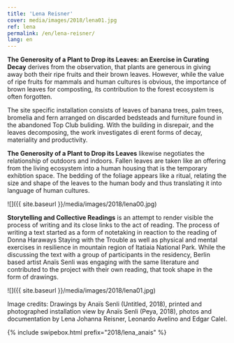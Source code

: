```yaml
---
title: 'Lena Reisner'
cover: media/images/2018/lena01.jpg
ref: lena
permalink: /en/lena-reisner/
lang: en
---
```

**The Generosity of a Plant to Drop its Leaves: an Exercise in Curating Decay** derives from the observation, that plants are generous in giving away both their ripe fruits and their brown leaves. However, while the value of ripe fruits for mammals and human cultures is obvious, the importance of brown leaves for composting, its contribution to the forest ecosystem is often forgotten.

The site specific installation consists of leaves of banana trees, palm trees, bromelia and fern arranged on discarded bedsteads and furniture found in the abandoned Top Club buliding. With the building in disrepair, and the leaves decomposing, the work investigates di erent forms of decay, materiality and productivity.

**The Generosity of a Plant to Drop its Leaves** likewise negotiates the relationship of outdoors and indoors. Fallen leaves are taken like an offering from the living ecosystem into a human housing that is the temporary exhibtion space. The bedding of the foliage appears like a ritual, relating the size and shape of the leaves to the human body and thus translating it into language of human cultures.

![]({{ site.baseurl }}/media/images/2018/lena00.jpg)

**Storytelling and Collective Readings** is an attempt to render visible the process of writing and its close links to the act of reading. The process of writing a text started as a form of notetaking in reaction to the reading of Donna Haraways Staying with the Trouble as well as physical and mental exercises in resilience in mountain region of Itatiaia National Park. While the discussing the text with a group of participants in the residency, Berlin based artist Anaïs Senli was engaging with the same literature and contributed to the project with their own reading, that took shape in the form of drawings.

![]({{ site.baseurl }}/media/images/2018/lena01.jpg)

Image credits: Drawings by Anaïs Senli (Untitled, 2018), printed and photographed installation view by Anaïs Senli (Peya, 2018), photos and documentation by Lena Johanna Reisner, Leonardo Avelino and Edgar Calel.

{% include swipebox.html prefix="2018/lena_anais" %}
